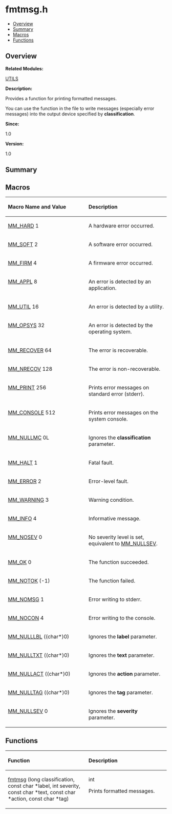 # fmtmsg.h<a name="EN-US_TOPIC_0000001055387982"></a>

-   [Overview](#section1412475761165627)
-   [Summary](#section330625145165627)
-   [Macros](#define-members)
-   [Functions](#func-members)

## **Overview**<a name="section1412475761165627"></a>

**Related Modules:**

[UTILS](utils.md)

**Description:**

Provides a function for printing formatted messages. 

You can use the function in the file to write messages \(especially error messages\) into the output device specified by  **classification**.

**Since:**

1.0

**Version:**

1.0

## **Summary**<a name="section330625145165627"></a>

## Macros<a name="define-members"></a>

<a name="table1888733244165627"></a>
<table><thead align="left"><tr id="row542318173165627"><th class="cellrowborder" valign="top" width="50%" id="mcps1.1.3.1.1"><p id="p1155702832165627"><a name="p1155702832165627"></a><a name="p1155702832165627"></a>Macro Name and Value</p>
</th>
<th class="cellrowborder" valign="top" width="50%" id="mcps1.1.3.1.2"><p id="p1101760629165627"><a name="p1101760629165627"></a><a name="p1101760629165627"></a>Description</p>
</th>
</tr>
</thead>
<tbody><tr id="row1655002781165627"><td class="cellrowborder" valign="top" width="50%" headers="mcps1.1.3.1.1 "><p id="p621403621165627"><a name="p621403621165627"></a><a name="p621403621165627"></a><a href="utils.md#ga7250644aab1a485bd6a24720d2867ad8">MM_HARD</a>   1</p>
</td>
<td class="cellrowborder" valign="top" width="50%" headers="mcps1.1.3.1.2 "><p id="p1426430299165627"><a name="p1426430299165627"></a><a name="p1426430299165627"></a>A hardware error occurred. </p>
</td>
</tr>
<tr id="row1405544960165627"><td class="cellrowborder" valign="top" width="50%" headers="mcps1.1.3.1.1 "><p id="p585922628165627"><a name="p585922628165627"></a><a name="p585922628165627"></a><a href="utils.md#ga95d4386c5cab57599cf9fdad75dbd9ef">MM_SOFT</a>   2</p>
</td>
<td class="cellrowborder" valign="top" width="50%" headers="mcps1.1.3.1.2 "><p id="p1216120103165627"><a name="p1216120103165627"></a><a name="p1216120103165627"></a>A software error occurred. </p>
</td>
</tr>
<tr id="row994903884165627"><td class="cellrowborder" valign="top" width="50%" headers="mcps1.1.3.1.1 "><p id="p1727588027165627"><a name="p1727588027165627"></a><a name="p1727588027165627"></a><a href="utils.md#gaad8873c0512aaad8e20a95d8d7867fa6">MM_FIRM</a>   4</p>
</td>
<td class="cellrowborder" valign="top" width="50%" headers="mcps1.1.3.1.2 "><p id="p399470314165627"><a name="p399470314165627"></a><a name="p399470314165627"></a>A firmware error occurred. </p>
</td>
</tr>
<tr id="row340422122165627"><td class="cellrowborder" valign="top" width="50%" headers="mcps1.1.3.1.1 "><p id="p1801531510165627"><a name="p1801531510165627"></a><a name="p1801531510165627"></a><a href="utils.md#ga9c8b88fc46ddd4d418c05b4c5c685786">MM_APPL</a>   8</p>
</td>
<td class="cellrowborder" valign="top" width="50%" headers="mcps1.1.3.1.2 "><p id="p466700443165627"><a name="p466700443165627"></a><a name="p466700443165627"></a>An error is detected by an application. </p>
</td>
</tr>
<tr id="row1566323313165627"><td class="cellrowborder" valign="top" width="50%" headers="mcps1.1.3.1.1 "><p id="p132187062165627"><a name="p132187062165627"></a><a name="p132187062165627"></a><a href="utils.md#ga5b43fa612f8e72db32d32385192f5bd9">MM_UTIL</a>   16</p>
</td>
<td class="cellrowborder" valign="top" width="50%" headers="mcps1.1.3.1.2 "><p id="p1128264341165627"><a name="p1128264341165627"></a><a name="p1128264341165627"></a>An error is detected by a utility. </p>
</td>
</tr>
<tr id="row1067985276165627"><td class="cellrowborder" valign="top" width="50%" headers="mcps1.1.3.1.1 "><p id="p2146489054165627"><a name="p2146489054165627"></a><a name="p2146489054165627"></a><a href="utils.md#ga3257723578ef85fb0cef91ac18a6a8e9">MM_OPSYS</a>   32</p>
</td>
<td class="cellrowborder" valign="top" width="50%" headers="mcps1.1.3.1.2 "><p id="p1642250178165627"><a name="p1642250178165627"></a><a name="p1642250178165627"></a>An error is detected by the operating system. </p>
</td>
</tr>
<tr id="row679031816165627"><td class="cellrowborder" valign="top" width="50%" headers="mcps1.1.3.1.1 "><p id="p168764456165627"><a name="p168764456165627"></a><a name="p168764456165627"></a><a href="utils.md#ga655710ff6f4600613aba693f2c933844">MM_RECOVER</a>   64</p>
</td>
<td class="cellrowborder" valign="top" width="50%" headers="mcps1.1.3.1.2 "><p id="p499803012165627"><a name="p499803012165627"></a><a name="p499803012165627"></a>The error is recoverable. </p>
</td>
</tr>
<tr id="row1410763946165627"><td class="cellrowborder" valign="top" width="50%" headers="mcps1.1.3.1.1 "><p id="p749169678165627"><a name="p749169678165627"></a><a name="p749169678165627"></a><a href="utils.md#gaac7ced5531ea5e8af060a12930bd930b">MM_NRECOV</a>   128</p>
</td>
<td class="cellrowborder" valign="top" width="50%" headers="mcps1.1.3.1.2 "><p id="p1517137826165627"><a name="p1517137826165627"></a><a name="p1517137826165627"></a>The error is non-recoverable. </p>
</td>
</tr>
<tr id="row866374479165627"><td class="cellrowborder" valign="top" width="50%" headers="mcps1.1.3.1.1 "><p id="p1284345761165627"><a name="p1284345761165627"></a><a name="p1284345761165627"></a><a href="utils.md#ga28f8601bbd8dfa8c1a1133892dbaaeaf">MM_PRINT</a>   256</p>
</td>
<td class="cellrowborder" valign="top" width="50%" headers="mcps1.1.3.1.2 "><p id="p885644495165627"><a name="p885644495165627"></a><a name="p885644495165627"></a>Prints error messages on standard error (stderr). </p>
</td>
</tr>
<tr id="row1810221818165627"><td class="cellrowborder" valign="top" width="50%" headers="mcps1.1.3.1.1 "><p id="p1310378170165627"><a name="p1310378170165627"></a><a name="p1310378170165627"></a><a href="utils.md#ga28df3705304c876e17ee22267eaa01af">MM_CONSOLE</a>   512</p>
</td>
<td class="cellrowborder" valign="top" width="50%" headers="mcps1.1.3.1.2 "><p id="p143787019165627"><a name="p143787019165627"></a><a name="p143787019165627"></a>Prints error messages on the system console. </p>
</td>
</tr>
<tr id="row493508000165627"><td class="cellrowborder" valign="top" width="50%" headers="mcps1.1.3.1.1 "><p id="p1349089774165627"><a name="p1349089774165627"></a><a name="p1349089774165627"></a><a href="utils.md#ga0d1ed1880858b3eb76f4173619c58c40">MM_NULLMC</a>   0L</p>
</td>
<td class="cellrowborder" valign="top" width="50%" headers="mcps1.1.3.1.2 "><p id="p1102595616165627"><a name="p1102595616165627"></a><a name="p1102595616165627"></a>Ignores the <strong id="b6693320165627"><a name="b6693320165627"></a><a name="b6693320165627"></a>classification</strong> parameter. </p>
</td>
</tr>
<tr id="row332094413165627"><td class="cellrowborder" valign="top" width="50%" headers="mcps1.1.3.1.1 "><p id="p1294305234165627"><a name="p1294305234165627"></a><a name="p1294305234165627"></a><a href="utils.md#ga3d5f92b4ab4f31431e764e04cd74de61">MM_HALT</a>   1</p>
</td>
<td class="cellrowborder" valign="top" width="50%" headers="mcps1.1.3.1.2 "><p id="p2081857746165627"><a name="p2081857746165627"></a><a name="p2081857746165627"></a>Fatal fault. </p>
</td>
</tr>
<tr id="row1509575549165627"><td class="cellrowborder" valign="top" width="50%" headers="mcps1.1.3.1.1 "><p id="p1068936411165627"><a name="p1068936411165627"></a><a name="p1068936411165627"></a><a href="utils.md#ga691f4cd7904d1f6579e093fb40226b98">MM_ERROR</a>   2</p>
</td>
<td class="cellrowborder" valign="top" width="50%" headers="mcps1.1.3.1.2 "><p id="p1282469924165627"><a name="p1282469924165627"></a><a name="p1282469924165627"></a>Error-level fault. </p>
</td>
</tr>
<tr id="row1415474750165627"><td class="cellrowborder" valign="top" width="50%" headers="mcps1.1.3.1.1 "><p id="p1570145450165627"><a name="p1570145450165627"></a><a name="p1570145450165627"></a><a href="utils.md#ga277b9951914986b139db5750177091f3">MM_WARNING</a>   3</p>
</td>
<td class="cellrowborder" valign="top" width="50%" headers="mcps1.1.3.1.2 "><p id="p1458092672165627"><a name="p1458092672165627"></a><a name="p1458092672165627"></a>Warning condition. </p>
</td>
</tr>
<tr id="row982411881165627"><td class="cellrowborder" valign="top" width="50%" headers="mcps1.1.3.1.1 "><p id="p1132148966165627"><a name="p1132148966165627"></a><a name="p1132148966165627"></a><a href="utils.md#ga0c65f03a4d4009ddbc8b318c4cca2662">MM_INFO</a>   4</p>
</td>
<td class="cellrowborder" valign="top" width="50%" headers="mcps1.1.3.1.2 "><p id="p329149569165627"><a name="p329149569165627"></a><a name="p329149569165627"></a>Informative message. </p>
</td>
</tr>
<tr id="row1567857483165627"><td class="cellrowborder" valign="top" width="50%" headers="mcps1.1.3.1.1 "><p id="p1545288244165627"><a name="p1545288244165627"></a><a name="p1545288244165627"></a><a href="utils.md#gaf4e60c7def20483a91f2c85b9a98420c">MM_NOSEV</a>   0</p>
</td>
<td class="cellrowborder" valign="top" width="50%" headers="mcps1.1.3.1.2 "><p id="p1204252350165627"><a name="p1204252350165627"></a><a name="p1204252350165627"></a>No severity level is set, equivalent to <a href="utils.md#gad65c53433554559cdc93e413786cc981">MM_NULLSEV</a>. </p>
</td>
</tr>
<tr id="row2018410790165627"><td class="cellrowborder" valign="top" width="50%" headers="mcps1.1.3.1.1 "><p id="p1959502409165627"><a name="p1959502409165627"></a><a name="p1959502409165627"></a><a href="utils.md#ga2d55c51901766d6400ea645cfaa56ad7">MM_OK</a>   0</p>
</td>
<td class="cellrowborder" valign="top" width="50%" headers="mcps1.1.3.1.2 "><p id="p1430902964165627"><a name="p1430902964165627"></a><a name="p1430902964165627"></a>The function succeeded. </p>
</td>
</tr>
<tr id="row621853273165627"><td class="cellrowborder" valign="top" width="50%" headers="mcps1.1.3.1.1 "><p id="p1907499861165627"><a name="p1907499861165627"></a><a name="p1907499861165627"></a><a href="utils.md#ga6c6fa7e4345318cb7b7a12a6492f414b">MM_NOTOK</a>   (-1)</p>
</td>
<td class="cellrowborder" valign="top" width="50%" headers="mcps1.1.3.1.2 "><p id="p118472227165627"><a name="p118472227165627"></a><a name="p118472227165627"></a>The function failed. </p>
</td>
</tr>
<tr id="row2031933445165627"><td class="cellrowborder" valign="top" width="50%" headers="mcps1.1.3.1.1 "><p id="p520934372165627"><a name="p520934372165627"></a><a name="p520934372165627"></a><a href="utils.md#ga16ba492651e5414d28fbca6da09999e2">MM_NOMSG</a>   1</p>
</td>
<td class="cellrowborder" valign="top" width="50%" headers="mcps1.1.3.1.2 "><p id="p1663517602165627"><a name="p1663517602165627"></a><a name="p1663517602165627"></a>Error writing to stderr. </p>
</td>
</tr>
<tr id="row2064797920165627"><td class="cellrowborder" valign="top" width="50%" headers="mcps1.1.3.1.1 "><p id="p426080036165627"><a name="p426080036165627"></a><a name="p426080036165627"></a><a href="utils.md#ga47ee40d662d07179517362f5796fedc6">MM_NOCON</a>   4</p>
</td>
<td class="cellrowborder" valign="top" width="50%" headers="mcps1.1.3.1.2 "><p id="p1126766253165627"><a name="p1126766253165627"></a><a name="p1126766253165627"></a>Error writing to the console. </p>
</td>
</tr>
<tr id="row938001510165627"><td class="cellrowborder" valign="top" width="50%" headers="mcps1.1.3.1.1 "><p id="p45887687165627"><a name="p45887687165627"></a><a name="p45887687165627"></a><a href="utils.md#ga174d0d4b9bbda298cd1faec4d4f27202">MM_NULLLBL</a>   ((char*)0)</p>
</td>
<td class="cellrowborder" valign="top" width="50%" headers="mcps1.1.3.1.2 "><p id="p166353236165627"><a name="p166353236165627"></a><a name="p166353236165627"></a>Ignores the <strong id="b1968387631165627"><a name="b1968387631165627"></a><a name="b1968387631165627"></a>label</strong> parameter. </p>
</td>
</tr>
<tr id="row1208401106165627"><td class="cellrowborder" valign="top" width="50%" headers="mcps1.1.3.1.1 "><p id="p640363465165627"><a name="p640363465165627"></a><a name="p640363465165627"></a><a href="utils.md#ga345476b2492fd41e52ec6cbb08265b07">MM_NULLTXT</a>   ((char*)0)</p>
</td>
<td class="cellrowborder" valign="top" width="50%" headers="mcps1.1.3.1.2 "><p id="p875552297165627"><a name="p875552297165627"></a><a name="p875552297165627"></a>Ignores the <strong id="b1578705213165627"><a name="b1578705213165627"></a><a name="b1578705213165627"></a>text</strong> parameter. </p>
</td>
</tr>
<tr id="row1203364099165627"><td class="cellrowborder" valign="top" width="50%" headers="mcps1.1.3.1.1 "><p id="p1297302406165627"><a name="p1297302406165627"></a><a name="p1297302406165627"></a><a href="utils.md#ga715bfd49536d249ea7812a4114602db0">MM_NULLACT</a>   ((char*)0)</p>
</td>
<td class="cellrowborder" valign="top" width="50%" headers="mcps1.1.3.1.2 "><p id="p504757829165627"><a name="p504757829165627"></a><a name="p504757829165627"></a>Ignores the <strong id="b1133931519165627"><a name="b1133931519165627"></a><a name="b1133931519165627"></a>action</strong> parameter. </p>
</td>
</tr>
<tr id="row292814534165627"><td class="cellrowborder" valign="top" width="50%" headers="mcps1.1.3.1.1 "><p id="p4018499165627"><a name="p4018499165627"></a><a name="p4018499165627"></a><a href="utils.md#ga64da80d889e56fc4dc22b0d8e07576cc">MM_NULLTAG</a>   ((char*)0)</p>
</td>
<td class="cellrowborder" valign="top" width="50%" headers="mcps1.1.3.1.2 "><p id="p1130737811165627"><a name="p1130737811165627"></a><a name="p1130737811165627"></a>Ignores the <strong id="b619134174165627"><a name="b619134174165627"></a><a name="b619134174165627"></a>tag</strong> parameter. </p>
</td>
</tr>
<tr id="row791738979165627"><td class="cellrowborder" valign="top" width="50%" headers="mcps1.1.3.1.1 "><p id="p178986452165627"><a name="p178986452165627"></a><a name="p178986452165627"></a><a href="utils.md#gad65c53433554559cdc93e413786cc981">MM_NULLSEV</a>   0</p>
</td>
<td class="cellrowborder" valign="top" width="50%" headers="mcps1.1.3.1.2 "><p id="p1500516220165627"><a name="p1500516220165627"></a><a name="p1500516220165627"></a>Ignores the <strong id="b1393258873165627"><a name="b1393258873165627"></a><a name="b1393258873165627"></a>severity</strong> parameter. </p>
</td>
</tr>
</tbody>
</table>

## Functions<a name="func-members"></a>

<a name="table1514129715165627"></a>
<table><thead align="left"><tr id="row930714893165627"><th class="cellrowborder" valign="top" width="50%" id="mcps1.1.3.1.1"><p id="p1669160518165627"><a name="p1669160518165627"></a><a name="p1669160518165627"></a>Function</p>
</th>
<th class="cellrowborder" valign="top" width="50%" id="mcps1.1.3.1.2"><p id="p509926345165627"><a name="p509926345165627"></a><a name="p509926345165627"></a>Description</p>
</th>
</tr>
</thead>
<tbody><tr id="row1029179381165627"><td class="cellrowborder" valign="top" width="50%" headers="mcps1.1.3.1.1 "><p id="p66573251165627"><a name="p66573251165627"></a><a name="p66573251165627"></a><a href="utils.md#ga41115d5b017933dcee85d41ed7a743e7">fmtmsg</a> (long classification, const char *label, int severity, const char *text, const char *action, const char *tag)</p>
</td>
<td class="cellrowborder" valign="top" width="50%" headers="mcps1.1.3.1.2 "><p id="p1701456410165627"><a name="p1701456410165627"></a><a name="p1701456410165627"></a>int </p>
<p id="p98535434165627"><a name="p98535434165627"></a><a name="p98535434165627"></a>Prints formatted messages. </p>
</td>
</tr>
</tbody>
</table>

